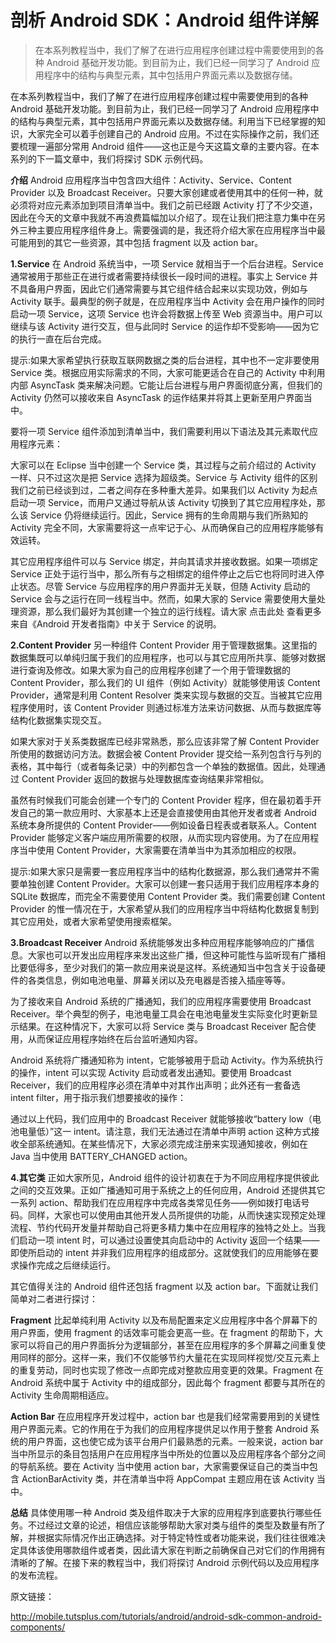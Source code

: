 # 剖析 Android SDK：Android 组件详解

> 在本系列教程当中，我们了解了在进行应用程序创建过程中需要使用到的各种 Android 基础开发功能。到目前为止，我们已经一同学习了 Android 应用程序中的结构与典型元素，其中包括用户界面元素以及数据存储。

在本系列教程当中，我们了解了在进行应用程序创建过程中需要使用到的各种 Android 基础开发功能。到目前为止，我们已经一同学习了 Android 应用程序中的结构与典型元素，其中包括用户界面元素以及数据存储。利用当下已经掌握的知识，大家完全可以着手创建自己的 Android 应用。不过在实际操作之前，我们还要梳理一遍部分常用 Android 组件——这也正是今天这篇文章的主要内容。在本系列的下一篇文章中，我们将探讨 SDK 示例代码。

**介绍**
Android 应用程序当中包含四大组件：Activity、Service、Content Provider 以及 Broadcast Receiver。只要大家创建或者使用其中的任何一种，就必须将对应元素添加到项目清单当中。我们之前已经跟 Activity 打了不少交道，因此在今天的文章中我就不再浪费篇幅加以介绍了。现在让我们把注意力集中在另外三种主要应用程序组件身上。需要强调的是，我还将介绍大家在应用程序当中最可能用到的其它一些资源，其中包括 fragment 以及 action bar。

**1.Service**
在 Android 系统当中，一项 Service 就相当于一个后台进程。Service 通常被用于那些正在进行或者需要持续很长一段时间的进程。事实上 Service 并不具备用户界面，因此它们通常需要与其它组件结合起来以实现功效，例如与 Activity 联手。最典型的例子就是，在应用程序当中 Activity 会在用户操作的同时启动一项 Service，这项 Service 也许会将数据上传至 Web 资源当中。用户可以继续与该 Activity 进行交互，但与此同时 Service 的运作却不受影响——因为它的执行一直在后台完成。

提示:如果大家希望执行获取互联网数据之类的后台进程，其中也不一定非要使用 Service 类。根据应用实际需求的不同，大家可能更适合在自己的 Activity 中利用内部 AsyncTask 类来解决问题。它能让后台进程与用户界面彻底分离，但我们的 Activity 仍然可以接收来自 AsyncTask 的运作结果并将其上更新至用户界面当中。

要将一项 Service 组件添加到清单当中，我们需要利用以下语法及其元素取代应用程序元素：

大家可以在 Eclipse 当中创建一个 Service 类，其过程与之前介绍过的 Activity 一样、只不过这次是把 Service 选择为超级类。Service 与 Activity 组件的区别我们之前已经谈到过，二者之间存在多种重大差异。如果我们以 Activity 为起点启动一项 Service，而用户又通过导航从该 Activity 切换到了其它应用程序处，那么该 Service 仍将继续运行。因此，Service 拥有的生命周期与我们所熟知的 Activity 完全不同，大家需要将这一点牢记于心、从而确保自己的应用程序能够有效运转。

其它应用程序组件可以与 Service 绑定，并向其请求并接收数据。如果一项绑定 Service 正处于运行当中，那么所有与之相绑定的组件停止之后它也将同时进入停止状态。尽管 Service 与应用程序的用户界面并无关联，但随 Activity 启动的 Service 会与之运行在同一线程当中。然而，如果大家的 Service 需要使用大量处理资源，那么我们最好为其创建一个独立的运行线程。请大家 点击此处 查看更多来自《Android 开发者指南》中关于 Service 的说明。

**2.Content Provider**
另一种组件 Content Provider 用于管理数据集。这里指的数据集既可以单纯归属于我们的应用程序，也可以与其它应用所共享、能够对数据进行查询及修改。如果大家为自己的应用程序创建了一个用于管理数据的 Content Provider，那么我们的 UI 组件（例如 Activity）就能够使用该 Content Provider，通常是利用 Content Resolver 类来实现与数据的交互。当被其它应用程序使用时，该 Content Provider 则通过标准方法来访问数据、从而与数据库等结构化数据集实现交互。

如果大家对于关系类数据库已经非常熟悉，那么应该非常了解 Content Provider 所使用的数据访问方法。数据会被 Content Provider 提交给一系列包含行与列的表格，其中每行（或者每条记录）中的列都包含一个单独的数据值。因此，处理通过 Content Provider 返回的数据与处理数据库查询结果非常相似。

虽然有时候我们可能会创建一个专门的 Content Provider 程序，但在最初着手开发自己的第一款应用时、大家基本上还是会直接使用由其他开发者或者 Android 系统本身所提供的 Content Provider——例如设备日程表或者联系人。Content Provider 能够定义客户端应用所需要的权限，从而实现内容使用。为了在应用程序当中使用 Content Provider，大家需要在清单当中为其添加相应的权限。

提示:如果大家只是需要一套应用程序当中的结构化数据源，那么我们通常并不需要单独创建 Content Provider。大家可以创建一套只适用于我们应用程序本身的 SQLite 数据库，而完全不需要使用 Content Provider 类。我们需要创建 Content Provider 的惟一情况在于，大家希望从我们的应用程序当中将结构化数据复制到其它应用处，或者大家希望使用搜索框架。

**3.Broadcast Receiver**
Android 系统能够发出多种应用程序能够响应的广播信息。大家也可以开发出应用程序来发出这些广播，但这种可能性与监听现有广播相比要低得多，至少对我们的第一款应用来说是这样。系统通知当中包含关于设备硬件的各类信息，例如电池电量、屏幕关闭以及充电器是否接入插座等等。

为了接收来自 Android 系统的广播通知，我们的应用程序需要使用 Broadcast Receiver。举个典型的例子，电池电量工具会在电池电量发生实际变化时更新显示结果。在这种情况下，大家可以将 Service 类与 Broadcast Receiver 配合使用，从而保证应用程序始终在后台监听通知内容。

Android 系统将广播通知称为 intent，它能够被用于启动 Activity。作为系统执行的操作，intent 可以实现 Activity 启动或者发出通知。要使用 Broadcast Receiver，我们的应用程序必须在清单中对其作出声明；此外还有一套备选 intent filter，用于指示我们想要接收的操作：

通过以上代码，我们应用中的 Broadcast Receiver 就能够接收“battery low（电池电量低）”这一 intent。请注意，我们无法通过在清单中声明 action 这种方式接收全部系统通知。在某些情况下，大家必须完成注册来实现通知接收，例如在 Java 当中使用 BATTERY_CHANGED action。

**4.其它类**
正如大家所见，Android 组件的设计初衷在于为不同应用程序提供彼此之间的交互效果。正如广播通知可用于系统之上的任何应用，Android 还提供其它一系列 action、帮助我们在应用程序中完成各类常见任务——例如拨打电话号码。同样，大家也可以使用由其他开发人员所提供的功能，从而快速实现预定处理流程、节约代码开发量并帮助自己将更多精力集中在应用程序的独特之处上。当我们启动一项 intent 时，可以通过设置使其向启动中的 Activity 返回一个结果——即使所启动的 intent 并非我们应用程序的组成部分。这就使我们的应用能够在要求操作完成之后继续运行。

其它值得关注的 Android 组件还包括 fragment 以及 action bar。下面就让我们简单对二者进行探讨：

**Fragment**
比起单纯利用 Activity 以及布局配置来定义应用程序中各个屏幕下的用户界面，使用 fragment 的话效率可能会更高一些。在 fragment 的帮助下，大家可以将自己的用户界面拆分为逻辑部分，甚至在应用程序的多个屏幕之间重复使用同样的部分。这样一来，我们不仅能够节约大量花在实现同样视觉/交互元素上的重复劳动，同时也实现了修改一点即完成对整款应用变更的效果。Fragment 在 Android 系统中属于 Activity 中的组成部分，因此每个 fragment 都要与其所在的 Activity 生命周期相适应。

**Action Bar**
在应用程序开发过程中，action bar 也是我们经常需要用到的关键性用户界面元素。它的作用在于为我们的应用程序提供足以作用于整套 Android 系统的用户界面，这也使它成为该平台用户们最熟悉的元素。一般来说，action bar 当中所显示的条目包括用户在应用程序当中所处的位置以及应用程序各个部分之间的导航系统。要在 Activity 当中使用 action bar，大家需要保证自己的类当中包含 ActionBarActivity 类，并在清单当中将 AppCompat 主题应用在该 Activity 当中。

**总结**
具体使用哪一种 Android 类及组件取决于大家的应用程序到底要执行哪些任务。不过经过文章的论述，相信应该能够帮助大家对类与组件的类型及数量有所了解，并根据实际情况作出正确选择。对于特定特性或者功能来说，我们往往很难决定具体该使用哪款组件或者类，因此请大家在判断之前确保自己对它们的作用拥有清晰的了解。在接下来的教程当中，我们将探讨 Android 示例代码以及应用程序的发布流程。

原文链接：

http://mobile.tutsplus.com/tutorials/android/android-sdk-common-android-components/